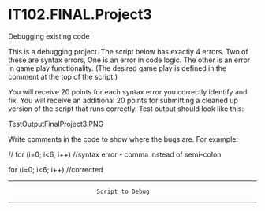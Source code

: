 # IT102.FINAL.Project3
Debugging existing code

This is a debugging project. The script below has exactly 4 errors. Two of these are syntax errors, One is an error in code logic. The other is an error in game play functionality. (The desired game play is defined in the comment at the top of the script.)

You will receive 20 points for each syntax error you correctly identify and fix. You will receive an additional 20 points for submitting a cleaned up version of the script that runs correctly. Test output should look like this:

TestOutputFinalProject3.PNG

Write comments in the code to show where the bugs are. For example:

// for (i=0; i<6, i++)  //syntax error - comma instead of semi-colon

for (i=0; i<6; i++)  //corrected

---------------------------------------------------------------------

                             Script to Debug

---------------------------------------------------------------------

<!DOCTYPE html>
<html>
<body>

<script>

/* *************POKER DICE ***************

Creates 5 dice with A, K, Q, J, 10, 9.
Dice all roll.
Roll gives results of each of the 5 dice.

*************POKER DICE *************** */

function Die(sides) {
this.sides = sides;

this.values = [];
for (i= 0; i<this.sides; i++)
{this.values[i]=i;}

this.roll = function () {
var showing = Math.ceil(Math.random()*this.sides);
return this.values[showing];
};

var pokerSide = ["A", "K", "Q", "J", "10","9"];
this.poker = function () {
for (i= 0; i<this.sides; i++)
{this.values[i] = pokerSide[i];}
};

var myDie = [];

for (c=0; c<5; c++){
myDice[c] = new Die(5);
myDice[c].poker();
}

var output = "";
for (k = 0; k< 5; k++){
output+=myDice[k].roll();
output+=" ";
}

alert(output);

</script>

</body>
</html>

